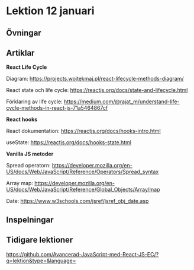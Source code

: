 # Lektion 12 januari

## Övningar



## Artiklar

**React Life Cycle**

Diagram: https://projects.wojtekmaj.pl/react-lifecycle-methods-diagram/

React state och life cycle: https://reactjs.org/docs/state-and-lifecycle.html

Förklaring av life cycle: https://medium.com/@rajat_m/understand-life-cycle-methods-in-react-js-71a5464867cf

**React hooks**

React dokumentation: https://reactjs.org/docs/hooks-intro.html

useState: https://reactjs.org/docs/hooks-state.html


**Vanilla JS metoder**

Spread operatorn: https://developer.mozilla.org/en-US/docs/Web/JavaScript/Reference/Operators/Spread_syntax

Array map: https://developer.mozilla.org/en-US/docs/Web/JavaScript/Reference/Global_Objects/Array/map

Date: https://www.w3schools.com/jsref/jsref_obj_date.asp



## Inspelningar


## Tidigare lektioner

https://github.com/Avancerad-JavaScript-med-React-JS-EC/?q=lektion&type=&language=
